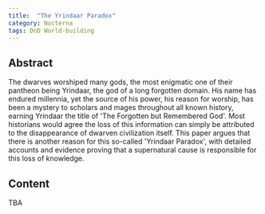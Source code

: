 ```yaml
---
title:  "The Yrindaar Paradox"
category: Nocterna
tags: DnD World-building
---
```


## Abstract

The dwarves worshiped many gods, the most enigmatic one of their pantheon being Yrindaar, the god of a long forgotten domain. His name has endured millennia, yet the source of his power, his reason for worship, has been a mystery to scholars and mages throughout all known history, earning Yrindaar the title of 'The Forgotten but Remembered God'. Most historians would agree the loss of this information can simply be attributed to the disappearance of dwarven civilization itself. This paper argues that there is another reason for this so-called 'Yrindaar Paradox', with detailed accounts and evidence proving that a supernatural cause is responsible for this loss of knowledge.

## Content

TBA
